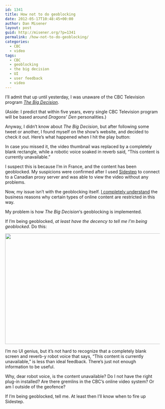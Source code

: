 ```yaml
---
id: 1341
title: How not to do geoblocking
date: 2012-05-17T10:48:45+00:00
author: Dan Misener
layout: post
guid: http://misener.org/?p=1341
permalink: /how-not-to-do-geoblocking/
categories:
  - CBC
  - video
tags:
  - CBC
  - geoblocking
  - the big decision
  - UI
  - user feedback
  - video
---
```

I&#8217;ll admit that up until yesterday, I was unaware of the CBC Television program _[The Big Decision](http://www.cbc.ca/thebigdecision/)_.

(Aside: I predict that within five years, every single CBC Television program will be based around _Dragons&#8217; Den_ personalities.)

Anyway, I didn&#8217;t know about _The Big Decision_, but after following some tweet or another, I found myself on the show&#8217;s website, and decided to check it out. Here&#8217;s what happened when I hit the play button:



In case you missed it, the video thumbnail was replaced by a completely blank rectangle, while a robotic voice soaked in reverb said, &#8220;This content is currently unavailable.&#8221;

I suspect this is because I&#8217;m in France, and the content has been geoblocked. My suspicions were confirmed after I used [Sidestep](http://chetansurpur.com/projects/sidestep/) to connect to a Canadian proxy server and was able to view the video without any problems.

Now, my issue isn&#8217;t with the geoblocking itself. [I completely understand](http://www.cbc.ca/spark/2009/10/spark-89-october-25-27-2009/) the business reasons why certain types of online content are restricted in this way.

My problem is how _The Big Decision_&#8216;s geoblocking is implemented.

If I&#8217;m being geoblocked, _at least have the decency to tell me I&#8217;m being geoblocked_. Do this:

<img class="alignnone size-full wp-image-1343" title="Helpful geoblocking message" src="http://misener.org/wp-content/uploads/2012/05/Screen-Shot-2012-05-17-at-4.37.08-PM.png" alt="" width="663" height="360" srcset="/wordpress/wp-content/uploads/2012/05/Screen-Shot-2012-05-17-at-4.37.08-PM.png 663w, /wordpress/wp-content/uploads/2012/05/Screen-Shot-2012-05-17-at-4.37.08-PM-300x162.png 300w" sizes="(max-width: 663px) 100vw, 663px" />

I&#8217;m no UI genius, but it&#8217;s not hard to recognize that a completely blank screen and reverb-y robot voice that says, &#8220;This content is currently unavailable,&#8221; is less than ideal feedback. There&#8217;s just not enough information to be useful.

Why, dear robot voice, is the content unavailable? Do I not have the right plug-in installed? Are there gremlins in the CBC&#8217;s online video system? Or am I outside of the geofence?

If I&#8217;m being geoblocked, tell me. At least then I&#8217;ll know when to fire up Sidestep.